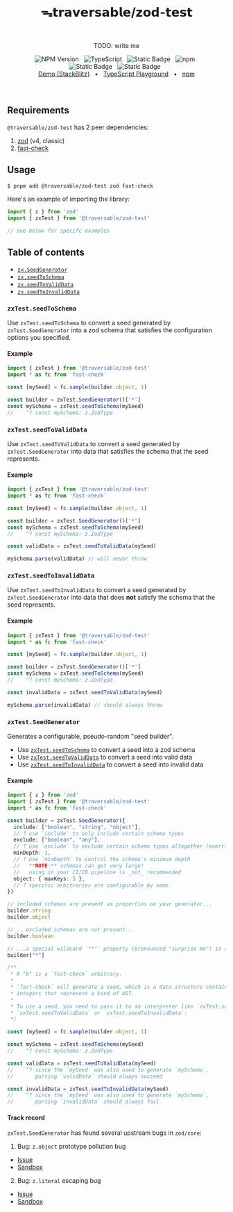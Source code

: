<br>
<h1 align="center">ᯓ𝘁𝗿𝗮𝘃𝗲𝗿𝘀𝗮𝗯𝗹𝗲/𝘇𝗼𝗱-𝘁𝗲𝘀𝘁</h1>
<br>

<p align="center">
  TODO: write me
</p>

<div align="center">
  <img alt="NPM Version" src="https://img.shields.io/npm/v/%40traversable%2Fzod-test?style=flat-square&logo=npm&label=npm&color=blue">
  &nbsp;
  <img alt="TypeScript" src="https://img.shields.io/badge/TypeScript-5.5%2B-blue?style=flat-square&logo=TypeScript&logoColor=4a9cf6">
  &nbsp;
  <img alt="Static Badge" src="https://img.shields.io/badge/license-MIT-a094a2?style=flat-square">
  &nbsp;
  <img alt="npm" src="https://img.shields.io/npm/dt/@traversable/zod-test?style=flat-square">
  &nbsp;
</div>

<div align="center">
  <!-- <img alt="npm bundle size (scoped)" src="https://img.shields.io/bundlephobia/minzip/%40traversable/zod-test?style=flat-square&label=size">
  &nbsp; -->
  <img alt="Static Badge" src="https://img.shields.io/badge/ESM-supported-2d9574?style=flat-square&logo=JavaScript">
  &nbsp;
  <img alt="Static Badge" src="https://img.shields.io/badge/CJS-supported-2d9574?style=flat-square&logo=Node.JS">
  &nbsp;
</div>

<div align="center">
  <a href="https://stackblitz.com/edit/traversable?file=src%2Fsandbox.tsx" target="_blank">Demo (StackBlitz)</a>
  <span>&nbsp;&nbsp;•&nbsp;&nbsp;</span>
  <a href="https://tsplay.dev/w2y29W" target="_blank">TypeScript Playground</a>
  <span>&nbsp;&nbsp;•&nbsp;&nbsp;</span>
  <a href="https://www.npmjs.com/package/@traversable/zod-test" target="_blank">npm</a>
  <br>
</div>
<br>
<br>


## Requirements

`@traversable/zod-test` has 2 peer dependencies:

1. [zod](https://zod.dev/) (v4, classic)
2. [fast-check](https://fast-check.dev/)

## Usage

```bash
$ pnpm add @traversable/zod-test zod fast-check
```

Here's an example of importing the library:

```typescript
import { z } from 'zod'
import { zxTest } from '@traversable/zod-test'

// see below for specifc examples
```

## Table of contents

- [`zx.SeedGenerator`](https://github.com/traversable/schema/tree/main/packages/zod#zxseedgenerator)
- [`zx.seedToSchema`](https://github.com/traversable/schema/tree/main/packages/zod#zxseedtoschema)
- [`zx.seedToValidData`](https://github.com/traversable/schema/tree/main/packages/zod#zxseedtovaliddata)
- [`zx.seedToInvalidData`](https://github.com/traversable/schema/tree/main/packages/zod#zxseedtoinvaliddata)


### `zxTest.seedToSchema`

Use `zxTest.seedToSchema` to convert a seed generated by `zxTest.SeedGenerator` into a
zod schema that satisfies the configuration options you specified.

#### Example

```typescript
import { zxTest } from '@traversable/zod-test'
import * as fc from 'fast-check'

const [mySeed] = fc.sample(builder.object, 1)

const builder = zxTest.SeedGenerator()['*']
const mySchema = zxTest.seedToSchema(mySeed)
//    ^? const mySchema: z.ZodType
```

### `zxTest.seedToValidData`

Use `zxTest.seedToValidData` to convert a seed generated by `zxTest.SeedGenerator` into
data that satisfies the schema that the seed represents.

#### Example

```typescript
import { zxTest } from '@traversable/zod-test'
import * as fc from 'fast-check'

const [mySeed] = fc.sample(builder.object, 1)

const builder = zxTest.SeedGenerator()['*']
const mySchema = zxTest.seedToSchema(mySeed)
//    ^? const mySchema: z.ZodType

const validData = zxTest.seedToValidData(mySeed)

mySchema.parse(validData) // will never throw
```

### `zxTest.seedToInvalidData`

Use `zxTest.seedToInvalidData` to convert a seed generated by `zxTest.SeedGenerator` into
data that does **not** satisfy the schema that the seed represents.

#### Example

```typescript
import { zxTest } from '@traversable/zod-test'
import * as fc from 'fast-check'

const [mySeed] = fc.sample(builder.object, 1)

const builder = zxTest.SeedGenerator()['*']
const mySchema = zxTest.seedToSchema(mySeed)
//    ^? const mySchema: z.ZodType

const invalidData = zxTest.seedToValidData(mySeed)

mySchema.parse(invalidData) // should always throw
```

### `zxTest.SeedGenerator`

Generates a configurable, pseudo-random "seed builder".

- Use [`zxTest.seedToSchema`](https://github.com/traversable/schema/tree/main/packages/zod#zxtestseedtoschema) to convert a seed into a zod schema
- Use [`zxTest.seedToValidData`](https://github.com/traversable/schema/tree/main/packages/zod#zxtestseedtovaliddata) to convert a seed into valid data
- Use [`zxTest.seedToInvalidData`](https://github.com/traversable/schema/tree/main/packages/zod#zxtestseedtoinvaliddata) to convert a seed into invalid data

#### Example

```typescript
import { z } from 'zod'
import { zxTest } from '@traversable/zod-test'
import * as fc from 'fast-check'

const builder = zxTest.SeedGenerator({
  include: ["boolean", "string", "object"],
  // 𐙘 use `include` to only include certain schema types
  exclude: ["boolean", "any"],
  // 𐙘 use `exclude` to exclude certain schema types altogether (overrides `include`)
  minDepth: 1,
  // 𐙘 use `minDepth` to control the schema's minimum depth
  //   **NOTE:** schemas can get very large!
  //   using in your CI/CD pipeline is _not_ recommended
  object: { maxKeys: 5 },
  // 𐙘 specific arbitraries are configurable by name
})

// included schemas are present as properties on your generator...
builder.string
builder.object

// ...excluded schemas are not present...
builder.boolean

// ...a special wildcard `"*"` property (pronounced "surprise me") is always present:
builder["*"]

/**
 * A "b" is a `fast-check` arbitrary.
 *
 * `fast-check` will generate a seed, which is a data structure containing
 * integers that represent a kind of AST.
 *
 * To use a seed, you need to pass it to an interpreter like `zxTest.seedToSchema`,
 * `zxTest.seedToValidData` or `zxTest.seedToInvalidData`:
 */

const [mySeed] = fc.sample(builder.object, 1)

const mySchema = zxTest.seedToSchema(mySeed)
//    ^? const mySchema: z.ZodType

const validData = zxTest.seedToValidData(mySeed)
//    ^? since the `mySeed` was also used to generate `mySchema`,
//       parsing `validData` should always succeed

const invalidData = zxTest.seedToInvalidData(mySeed)
//    ^? since the `mySeed` was also used to generate `mySchema`,
//       parsing `invalidData` should always fail
```

#### Track record

`zxTest.SeedGenerator` has found several upstream bugs in `zod/core`:

1. Bug: `z.object` prototype pollution bug
  - [Issue](https://github.com/colinhacks/zod/issues/4357)
  - [Sandbox](https://stackblitz.com/edit/vitest-dev-vitest-ypelnmjv?file=test%2Fbasic.test.ts)

2. Bug: `z.literal` escaping bug
  - [Issue](https://github.com/colinhacks/zod/issues/4894)
  - [Sandbox](https://stackblitz.com/edit/vitest-dev-vitest-w1um2qny?file=test%2Frepro.test.ts)
